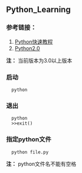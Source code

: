 ## Python_Learning

### 参考链接：
1. [Python快速教程](https://www.cnblogs.com/vamei/archive/2012/09/13/2682778.html)
2. [Python2.0](https://alleniverson.gitbooks.io/python2-course/)

**注：** 当前版本为3.0以上版本

### 启动
```
  python
```
### 退出
```
  python
  >>exit()
```
### 指定python文件
```
  python file.py
```
**注：** python文件名不能有空格
